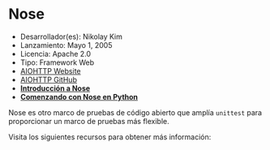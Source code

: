 # Nose

- Desarrollador(es): Nikolay Kim
- Lanzamiento: Mayo 1, 2005
- Licencia: Apache 2.0
- Tipo: Framework Web
- [AIOHTTP Website](https://docs.aiohttp.org/en/stable/)
- [AIOHTTP GitHub](https://github.com/aio-libs/aiohttp)
- **[Introducción a Nose](https://nose.readthedocs.io/en/latest/)**
- **[Comenzando con Nose en Python](https://www.lambdatest.com/blog/selenium-python-nose-tutorial/)**

Nose es otro marco de pruebas de código abierto que amplía `unittest` para proporcionar un marco de pruebas más flexible.

Visita los siguientes recursos para obtener más información:



